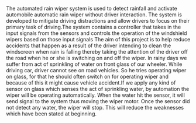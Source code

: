 The automated rain wiper system is used to detect rainfall and activate automobile automatic rain wiper without driver interaction. The system is developed to mitigate driving distractions and allow drivers to focus on their primary task of driving.The system contains a controller that takes in the input signals from the sensors and controls the operation of the windshield wipers based on those input signals The aim of this project is to help reduce accidents that happen as a result of the driver intending to clean the windscreen when rain is falling thereby taking the attention of the driver off the road when he or she is switching on and off the wiper. In rainy days we suffer from act of sprinkling of water on front glass of our wheeler. While driving car, driver cannot see on road vehicles. So he tries operating wiper on glass, for that he should often switch on for operating wiper and because of this it might cause vehicle accident.If we apply any kind of sensor on glass which senses the act of sprinkling water, by automation the wiper will be operating automatically. When the water hit the sensor, it will send signal to the system thus moving the wiper motor. Once the sensor did not detect any water, the wiper will stop. This will reduce the weaknesses which have been stated at beginning.
